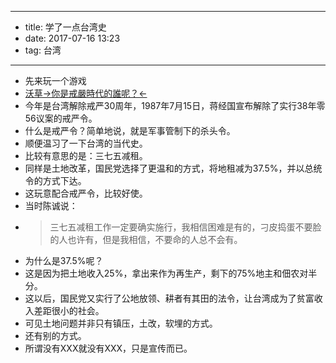 - --
- title: 学了一点台湾史
- date: 2017-07-16 13:23
- tag: 台湾
- --
- 先来玩一个游戏
- [沃草→你是戒嚴時代的誰呢？←](https://musou.watchout.tw/role-play/terror-30/)
- 今年是台湾解除戒严30周年，1987年7月15日，蒋经国宣布解除了实行38年零56议案的戒严令。
- 什么是戒严令？简单地说，就是军事管制下的杀头令。
- 顺便温习了一下台湾的当代史。
- 比较有意思的是：三七五减租。
- 同样是土地改革，国民党选择了更温和的方式，将地租减为37.5%，并以总统令的方式下达。
- 这玩意配合戒严令，比较好使。
- 当时陈诚说：
- > 三七五减租工作一定要确实施行，我相信困难是有的，刁皮捣蛋不要脸的人也许有，但是我相信，不要命的人总不会有。
- 为什么是37.5%呢？
- 这是因为把土地收入25%，拿出来作为再生产，剩下的75%地主和佃农对半分。
- 这以后，国民党又实行了公地放领、耕者有其田的法令，让台湾成为了贫富收入差距很小的社会。
- 可见土地问题并非只有镇压，土改，软埋的方式。
- 还有别的方式。
- 所谓没有XXX就没有XXX，只是宣传而已。
